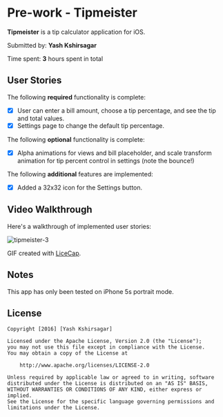 # Pre-work - **Tipmeister**

**Tipmeister** is a tip calculator application for iOS.

Submitted by: **Yash Kshirsagar**

Time spent: **3** hours spent in total

## User Stories

The following **required** functionality is complete:

* [x] User can enter a bill amount, choose a tip percentage, and see the tip and total values.
* [x] Settings page to change the default tip percentage.

The following **optional** functionality is complete:
* [x] Alpha animations for views and bill placeholder, and scale transform animation for tip percent control in settings (note the bounce!)

The following **additional** features are implemented:

* [x] Added a 32x32 icon for the Settings button.

## Video Walkthrough

Here's a walkthrough of implemented user stories:

![tipmeister-3](https://cloud.githubusercontent.com/assets/2559439/18406961/fa6136a0-76b9-11e6-8899-c5125f2d409e.gif)

GIF created with [LiceCap](http://www.cockos.com/licecap/).

## Notes

This app has only been tested on iPhone 5s portrait mode.

## License

    Copyright [2016] [Yash Kshirsagar]

    Licensed under the Apache License, Version 2.0 (the "License");
    you may not use this file except in compliance with the License.
    You may obtain a copy of the License at

        http://www.apache.org/licenses/LICENSE-2.0

    Unless required by applicable law or agreed to in writing, software
    distributed under the License is distributed on an "AS IS" BASIS,
    WITHOUT WARRANTIES OR CONDITIONS OF ANY KIND, either express or implied.
    See the License for the specific language governing permissions and
    limitations under the License.
